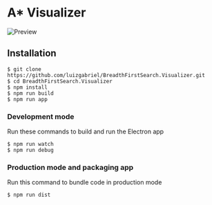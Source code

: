 # A* Visualizer

![Preview](https://i.imgur.com/xPQex2p.png)

## Installation

```shell script
$ git clone https://github.com/luizgabriel/BreadthFirstSearch.Visualizer.git
$ cd BreadthFirstSearch.Visualizer
$ npm install
$ npm run build
$ npm run app
```

### Development mode
Run these commands to build and run the Electron app
```shell script
$ npm run watch
$ npm run debug
```

### Production mode and packaging app
Run this command to bundle code in production mode
``` bash
$ npm run dist
```